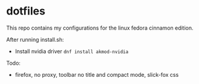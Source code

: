 # dotfiles

This repo contains my configurations for the linux fedora cinnamon edition.

After running install.sh:

- Install nvidia driver `dnf install akmod-nvidia`

Todo:

- firefox, no proxy, toolbar no title and compact mode, slick-fox css
